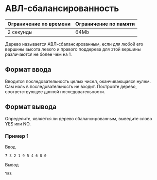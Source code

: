 # АВЛ-сбалансированность

| Ограничение по времени |  Ограничение по памяти|
|--|--|
| 2 секунды | 64Mb |

Дерево называется АВЛ-сбалансированным, если для любой его вершины высота левого и правого поддерева для этой вершины различаются не более чем на 1.

## Формат ввода

Вводится последовательность целых чисел, оканчивающаяся нулем. Сам ноль в последовательность не входит. Постройте дерево, соответствующее данной последовательности.

## Формат вывода

Определите, является ли дерево сбалансированным, выведите слово YES или NO.

### Пример 1

Ввод

    7 3 2 1 9 5 4 6 8 0

Вывод

    YES
